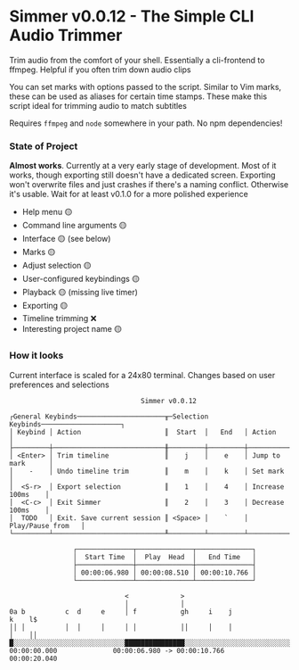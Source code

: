 # Simmer v0.0.12 - The Simple CLI Audio Trimmer

Trim audio from the comfort of your shell. Essentially a cli-frontend to ffmpeg.
Helpful if you often trim down audio clips

You can set marks with options passed to the script. Similar to Vim marks, these
can be used as aliases for certain time stamps. These make this script ideal for
trimming audio to match subtitles

Requires `ffmpeg` and `node` somewhere in your path. No npm dependencies!

### State of Project

<strong>Almost works</strong>. Currently at a very early stage of development.
Most of it works, though exporting still doesn't have a dedicated screen.
Exporting won't overwrite files and just crashes if there's a naming conflict.
Otherwise it's usable. Wait for at least v0.1.0 for a more polished experience

<!-- ❌ 🟡 ✅ -->

 - Help menu 🟡
 - Command line arguments 🟡
 - Interface 🟡 (see below)
 - Marks 🟡
 - Adjust selection 🟡
 - User-configured keybindings 🟡
 - Playback 🟡 (missing live timer)
 - Exporting 🟡
 - Timeline trimming ❌
 - Interesting project name 🟡

### How it looks

Current interface is scaled for a 24x80 terminal. Changes based on user
preferences and selections

```
                                 Simmer v0.0.12

┌General Keybinds──────────────────────╥─Selection Keybinds────────────────────┐
│ Keybind │ Action                     ║  Start  │   End   │ Action            │
├─────────┼────────────────────────────╫─────────┼─────────┼───────────────────┤
│ <Enter> │ Trim timeline              ║    j    │    e    │ Jump to mark      │
│    -    │ Undo timeline trim         ║    m    │    k    │ Set mark          │
│  <S-r>  │ Export selection           ║    1    │    4    │ Increase 100ms    │
│  <C-c>  │ Exit Simmer                ║    2    │    3    │ Decrease 100ms    │
│  TODO   │ Exit. Save current session ║ <Space> │    `    │ Play/Pause from   │
└─────────┴────────────────────────────╨─────────┴─────────┴───────────────────┘

                ┌──────────────┬──────────────┬──────────────┐
                │  Start Time  │  Play  Head  │   End Time   │
                ├──────────────┼──────────────┼──────────────┤
                │ 00:00:06.980 │ 00:00:08.510 │ 00:00:10.766 │
                └──────────────┴──────────────┴──────────────┘

                             <             >
                             │             │
0a b          c  d     e     │ f           gh     i    j                 k    l$
││ │          │  │     │     │ │           ││     │    │                 │    ││
█░░░░░░░░░░░░░░░░░░░░░░░░░░░░███████████████░░░░░░░░░░░░░░░░░░░░░░░░░░░░░░░░░░░█
00:00:00.000              00:00:06.980 -> 00:00:10.766              00:00:20.040
```
